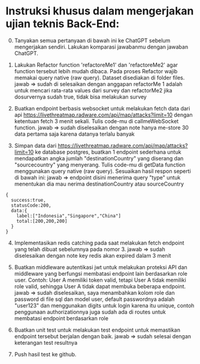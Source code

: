 # Instruksi khusus dalam mengerjakan ujian teknis Back-End:

0. Tanyakan semua pertanyaan di bawah ini ke ChatGPT sebelum mengerjakan sendiri. Lakukan komparasi jawabanmu dengan jawaban ChatGPT.

1. Lakukan Refactor function 'refactoreMe1' dan 'refactoreMe2' agar function tersebut lebih mudah dibaca. Pada proses Refactor wajib memakai query native (raw query). Dataset disediakan di folder files.
jawab => sudah di selesaikan dengan anggapan refactorMe 1 adalah untuk mencari rata-rata values dari survey dan refactorMe2 jika dosurvernya sudah true, tidak bisa melakukan survey

2. Buatkan endpoint berbasis websocket untuk melakukan fetch data dari api https://livethreatmap.radware.com/api/map/attacks?limit=10 dengan ketentuan fetch 3 menit sekali. Tulis code-mu di callmeWebSocket function.
jawab => sudah diselesaikan dengan note hanya me-store 30 data pertama saja karena datanya terlalu banyak

3. Simpan data dari https://livethreatmap.radware.com/api/map/attacks?limit=10 ke database postgres, buatkan 1 endpoint sederhana untuk mendapatkan angka jumlah "destinationCountry" yang diserang dan "sourcecountry" yang menyerang. Tulis code-mu di getData function menggunakan query native (raw query). Sesuaikan hasil respon seperti di bawah ini:
jawab => endpoint disini menerima query "type" untuk menentukan dia mau nerima destinationCountry atau sourceCountry

```
{
  success:true,
  statusCode:200,
  data:{
    label:["Indonesia","Singapore","China"]
    total:[200,200,200]
  }
}
```

4. Implementasikan redis catching pada saat melakukan fetch endpoint yang telah dibuat sebelumnya pada nomor 3.
jawab => sudah diselesaikan dengan note key redis akan expired dalam 3 menit

5. Buatkan middleware autentikasi jwt untuk melakukan proteksi API dan middleware yang berfungsi membatasi endpoint lain berdasarkan role user. Contoh: User A memiliki token valid, tetapi User A tidak memiliki role valid, sehingga User A tidak dapat membuka beberapa endpoint.
jawab => sudah diselesaikan, saya menambahkan kolom role dan password di file sql dan model user, default passwordnya adalah "user123" dan menggunakan digits untuk login karena itu unique, contoh penggunaan authorizationnya juga sudah ada di routes untuk membatasi endpoint berdasarkan role

6. Buatkan unit test untuk melakukan test endpoint untuk memastikan endpoint tersebut berjalan dengan baik.
jawab => sudah selesai dengan keterangan test resultnya

7. Push hasil test ke github.
